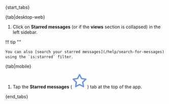 {start_tabs}

{tab|desktop-web}

1. Click on <i class="zulip-icon zulip-icon-star-filled"></i> **Starred messages**
   (or <i class="zulip-icon zulip-icon-star-filled"></i> if the **views**
   section is collapsed) in the left sidebar.

!!! tip ""

    You can also [search your starred messages](/help/search-for-messages)
    using the `is:starred` filter.

{tab|mobile}

1. Tap the **Starred messages**
   (<img src="/static/images/help/mobile-star-icon.svg" alt="star" class="mobile-icon"/>)
   tab at the top of the app.

{end_tabs}
